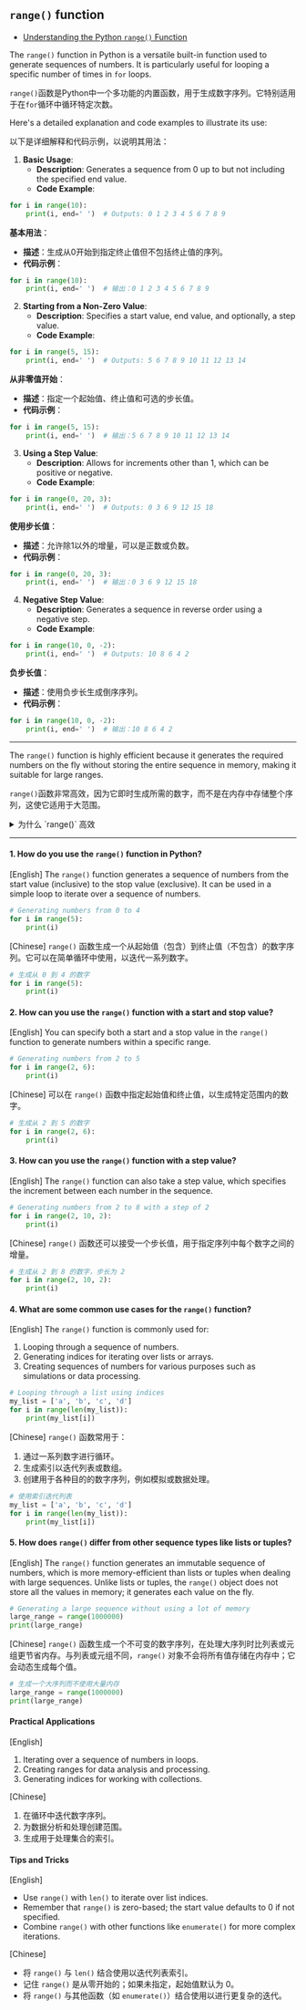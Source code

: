 ## `range()` function

- [Understanding the Python `range()` Function](https://codebitwave.com/python-101-understanding-the-python-range-function/)

The `range()` function in Python is a versatile built-in function used to generate sequences of numbers. It is particularly useful for looping a specific number of times in `for` loops.

`range()`函数是Python中一个多功能的内置函数，用于生成数字序列。它特别适用于在`for`循环中循环特定次数。

Here's a detailed explanation and code examples to illustrate its use:

以下是详细解释和代码示例，以说明其用法：

1. **Basic Usage**:
    - **Description**: Generates a sequence from 0 up to but not including the specified end value.
    - **Code Example**:

```python
for i in range(10):
    print(i, end=' ')  # Outputs: 0 1 2 3 4 5 6 7 8 9
```

**基本用法**：
- **描述**：生成从0开始到指定终止值但不包括终止值的序列。
- **代码示例**：

```python
for i in range(10):
    print(i, end=' ')  # 输出：0 1 2 3 4 5 6 7 8 9
```

2. **Starting from a Non-Zero Value**:
    - **Description**: Specifies a start value, end value, and optionally, a step value.
    - **Code Example**:

```python
for i in range(5, 15):
    print(i, end=' ')  # Outputs: 5 6 7 8 9 10 11 12 13 14
```

**从非零值开始**：
- **描述**：指定一个起始值、终止值和可选的步长值。
- **代码示例**：

```python
for i in range(5, 15):
    print(i, end=' ')  # 输出：5 6 7 8 9 10 11 12 13 14
```

3. **Using a Step Value**:
    - **Description**: Allows for increments other than 1, which can be positive or negative.
    - **Code Example**:

```python
for i in range(0, 20, 3):
    print(i, end=' ')  # Outputs: 0 3 6 9 12 15 18
```

**使用步长值**：
- **描述**：允许除1以外的增量，可以是正数或负数。
- **代码示例**：

```python
for i in range(0, 20, 3):
    print(i, end=' ')  # 输出：0 3 6 9 12 15 18
```

4. **Negative Step Value**:
    - **Description**: Generates a sequence in reverse order using a negative step.
    - **Code Example**:

```python
for i in range(10, 0, -2):
    print(i, end=' ')  # Outputs: 10 8 6 4 2
```

**负步长值**：
- **描述**：使用负步长生成倒序序列。
- **代码示例**：

```python
for i in range(10, 0, -2):
    print(i, end=' ')  # 输出：10 8 6 4 2
```

------

The `range()` function is highly efficient because it generates the required numbers on the fly without storing the entire sequence in memory, making it suitable for large ranges.

`range()`函数非常高效，因为它即时生成所需的数字，而不是在内存中存储整个序列，这使它适用于大范围。

<details>
    <summary>为什么 `range()` 高效</summary>
    
## The Efficiency of Python's `range()` Function

The `range()` function is highly efficient because it generates the required numbers on the fly without storing the entire sequence in memory, making it suitable for large ranges.

`range()`函数非常高效，因为它即时生成所需的数字，而不是在内存中存储整个序列，这使它适用于大范围。

### How `range()` Works Efficiently

### 为什么 `range()` 高效

1. **Lazy Evaluation**: 
    - `range()` generates numbers on demand using an iterator, which means it doesn't precompute and store all the values at once. This is known as lazy evaluation.

    ```python
    for i in range(1000000):
        # do something with i
    ```

    - In the above example, `range(1000000)` does not create a list of one million numbers in memory. Instead, it creates an iterator that produces each number one by one as the loop iterates.

    ```python
    for i in range(1000000):
        # 处理 i
    ```

    - 在上面的例子中，`range(1000000)` 不会在内存中创建一个一百万个数字的列表。相反，它创建了一个迭代器，当循环迭代时，该迭代器逐个生成每个数字。

2. **Constant Memory Usage**: 
    - Since `range()` does not store the entire sequence in memory, the memory usage remains constant regardless of the size of the range.

    ```python
    large_range = range(10**12)
    ```

    - The memory footprint of `large_range` is very small, even though it represents a sequence of a trillion numbers.

    ```python
    large_range = range(10**12)
    ```

    - 尽管 `large_range` 表示的是一万亿个数字的序列，但它的内存占用非常小。

3. **Iterator Protocol**:
    - The `range` object supports the iterator protocol, meaning it can be used directly in `for` loops and other contexts that expect an iterable.

    ```python
    iter_obj = iter(range(10))
    print(next(iter_obj))  # Output: 0
    print(next(iter_obj))  # Output: 1
    ```

    - This protocol allows `range` to efficiently provide values one at a time.

    ```python
    iter_obj = iter(range(10))
    print(next(iter_obj))  # 输出: 0
    print(next(iter_obj))  # 输出: 1
    ```

    - 这种协议允许 `range` 一次高效地提供一个值。

### Practical Considerations

### 实际考虑

1. **Performance**:
    - Using `range()` in loops is both time-efficient and memory-efficient, making it ideal for large loops.

    ```python
    for i in range(10**8):
        pass  # This will execute efficiently
    ```

    - The above loop will run efficiently without causing high memory usage.

    ```python
    for i in range(10**8):
        pass  # 这将高效执行
    ```

    - 上述循环将高效运行而不会导致高内存使用。

2. **Compatibility**:
    - The `range()` function behaves differently in Python 2 and Python 3. In Python 2, `range()` returns a list, while `xrange()` returns an iterator. In Python 3, `range()` returns an iterator-like object by default.

    ```python
    # Python 2
    range_obj = xrange(10)  # Use xrange for large ranges
    # Python 3
    range_obj = range(10)   # range is efficient by default
    ```

    - This change in Python 3 ensures that `range()` is always memory efficient.

    ```python
    # Python 2
    range_obj = xrange(10)  # 对大范围使用 xrange
    # Python 3
    range_obj = range(10)   # range 默认是高效的
    ```

    - Python 3 中的这一变化确保了 `range()` 始终是内存高效的。

The `range()` function in Python is a powerful tool for generating sequences of numbers efficiently. Its implementation leverages lazy evaluation and the iterator protocol to ensure that memory usage remains low, even for very large ranges. Understanding the efficiency of `range()` helps in writing optimized and scalable code, especially when dealing with large data sets or extensive computations.

Python 中的 `range()` 函数是一个高效生成数字序列的强大工具。其实现利用了惰性求值和迭代器协议，确保即使对于非常大的范围，内存使用也保持在低水平。理解 `range()` 的高效性有助于编写优化且可扩展的代码，特别是在处理大数据集或进行大量计算时。

By using the `range()` function, you can iterate over large sequences without worrying about memory constraints, making it an indispensable tool in Python programming.

通过使用 `range()` 函数，你可以在不担心内存限制的情况下迭代大范围序列，使其成为 Python 编程中的一个不可或缺的工具。
</details>


------

#### 1. How do you use the `range()` function in Python?
[English]
The `range()` function generates a sequence of numbers from the start value (inclusive) to the stop value (exclusive). It can be used in a simple loop to iterate over a sequence of numbers.

```python
# Generating numbers from 0 to 4
for i in range(5):
    print(i)
```

[Chinese]
`range()` 函数生成一个从起始值（包含）到终止值（不包含）的数字序列。它可以在简单循环中使用，以迭代一系列数字。

```python
# 生成从 0 到 4 的数字
for i in range(5):
    print(i)
```

#### 2. How can you use the `range()` function with a start and stop value?
[English]
You can specify both a start and a stop value in the `range()` function to generate numbers within a specific range.

```python
# Generating numbers from 2 to 5
for i in range(2, 6):
    print(i)
```

[Chinese]
可以在 `range()` 函数中指定起始值和终止值，以生成特定范围内的数字。

```python
# 生成从 2 到 5 的数字
for i in range(2, 6):
    print(i)
```

#### 3. How can you use the `range()` function with a step value?
[English]
The `range()` function can also take a step value, which specifies the increment between each number in the sequence.

```python
# Generating numbers from 2 to 8 with a step of 2
for i in range(2, 10, 2):
    print(i)
```

[Chinese]
`range()` 函数还可以接受一个步长值，用于指定序列中每个数字之间的增量。

```python
# 生成从 2 到 8 的数字，步长为 2
for i in range(2, 10, 2):
    print(i)
```

#### 4. What are some common use cases for the `range()` function?
[English]
The `range()` function is commonly used for:
1. Looping through a sequence of numbers.
2. Generating indices for iterating over lists or arrays.
3. Creating sequences of numbers for various purposes such as simulations or data processing.

```python
# Looping through a list using indices
my_list = ['a', 'b', 'c', 'd']
for i in range(len(my_list)):
    print(my_list[i])
```

[Chinese]
`range()` 函数常用于：
1. 通过一系列数字进行循环。
2. 生成索引以迭代列表或数组。
3. 创建用于各种目的的数字序列，例如模拟或数据处理。

```python
# 使用索引迭代列表
my_list = ['a', 'b', 'c', 'd']
for i in range(len(my_list)):
    print(my_list[i])
```

#### 5. How does `range()` differ from other sequence types like lists or tuples?
[English]
The `range()` function generates an immutable sequence of numbers, which is more memory-efficient than lists or tuples when dealing with large sequences. Unlike lists or tuples, the `range()` object does not store all the values in memory; it generates each value on the fly.

```python
# Generating a large sequence without using a lot of memory
large_range = range(1000000)
print(large_range)
```

[Chinese]
`range()` 函数生成一个不可变的数字序列，在处理大序列时比列表或元组更节省内存。与列表或元组不同，`range()` 对象不会将所有值存储在内存中；它会动态生成每个值。

```python
# 生成一个大序列而不使用大量内存
large_range = range(1000000)
print(large_range)
```

#### Practical Applications
[English]
1. Iterating over a sequence of numbers in loops.
2. Creating ranges for data analysis and processing.
3. Generating indices for working with collections.

[Chinese]
1. 在循环中迭代数字序列。
2. 为数据分析和处理创建范围。
3. 生成用于处理集合的索引。

#### Tips and Tricks
[English]
- Use `range()` with `len()` to iterate over list indices.
- Remember that `range()` is zero-based; the start value defaults to 0 if not specified.
- Combine `range()` with other functions like `enumerate()` for more complex iterations.

[Chinese]
- 将 `range()` 与 `len()` 结合使用以迭代列表索引。
- 记住 `range()` 是从零开始的；如果未指定，起始值默认为 0。
- 将 `range()` 与其他函数（如 `enumerate()`）结合使用以进行更复杂的迭代。
